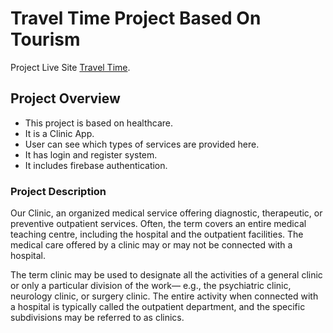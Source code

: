 # Travel Time Project Based On Tourism

Project Live Site [Travel Time](https://travel-time-application.web.app/).

## Project Overview

- This project is based on healthcare.
- It is a Clinic App.
- User can see which types of services are provided here.
- It has login and register system.
- It includes firebase authentication.

### Project Description

Our Clinic, an organized medical service offering diagnostic, therapeutic, or preventive outpatient services. Often, the term covers an entire medical teaching centre, including the hospital and the outpatient facilities. The medical care offered by a clinic may or may not be connected with a hospital.

The term clinic may be used to designate all the activities of a general clinic or only a particular division of the work— e.g., the psychiatric clinic, neurology clinic, or surgery clinic. The entire activity when connected with a hospital is typically called the outpatient department, and the specific subdivisions may be referred to as clinics.
